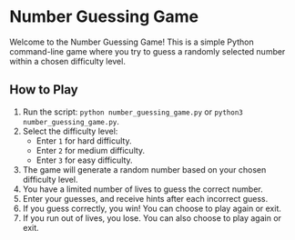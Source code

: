 # Number Guessing Game

Welcome to the Number Guessing Game! This is a simple Python command-line game where you try to guess a randomly selected number within a chosen difficulty level.

## How to Play

1. Run the script: `python number_guessing_game.py` or `python3 number_guessing_game.py`.
2. Select the difficulty level:
   - Enter `1` for hard difficulty.
   - Enter `2` for medium difficulty.
   - Enter `3` for easy difficulty.
3. The game will generate a random number based on your chosen difficulty level.
4. You have a limited number of lives to guess the correct number.
5. Enter your guesses, and receive hints after each incorrect guess.
6. If you guess correctly, you win! You can choose to play again or exit.
7. If you run out of lives, you lose. You can also choose to play again or exit.
